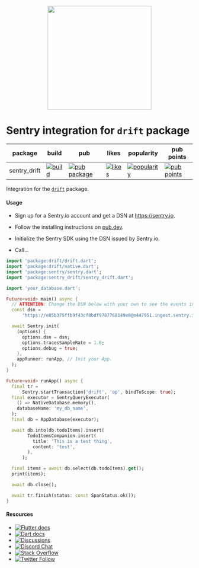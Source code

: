 <p align="center">
  <a href="https://sentry.io" target="_blank" align="center">
    <img src="https://sentry-brand.storage.googleapis.com/sentry-logo-black.png" width="280">
  </a>
  <br />
</p>

Sentry integration for `drift` package
===========

| package     | build                                                                                                                                                                             | pub                                                                                                  | likes                                                                                                | popularity                                                                                                     | pub points |
|-------------|-----------------------------------------------------------------------------------------------------------------------------------------------------------------------------------|------------------------------------------------------------------------------------------------------|------------------------------------------------------------------------------------------------------|----------------------------------------------------------------------------------------------------------------| ------- |
| sentry_drift | [![build](https://github.com/getsentry/sentry-dart/actions/workflows/drift.yml/badge.svg?branch=main)](https://github.com/getsentry/sentry-dart/actions?query=workflow%3Asentry-drift) | [![pub package](https://img.shields.io/pub/v/sentry_drift.svg)](https://pub.dev/packages/sentry_drift) | [![likes](https://img.shields.io/pub/likes/sentry_drift)](https://pub.dev/packages/sentry_drift/score) | [![popularity](https://img.shields.io/pub/popularity/sentry_drift)](https://pub.dev/packages/sentry_drift/score) | [![pub points](https://img.shields.io/pub/points/sentry_drift)](https://pub.dev/packages/sentry_drift/score)

Integration for the [`drift`](https://pub.dev/packages/drift) package.

#### Usage

- Sign up for a Sentry.io account and get a DSN at https://sentry.io.

- Follow the installing instructions on [pub.dev](https://pub.dev/packages/sentry/install).

- Initialize the Sentry SDK using the DSN issued by Sentry.io.

- Call...

```dart
import 'package:drift/drift.dart';
import 'package:drift/native.dart';
import 'package:sentry/sentry.dart';
import 'package:sentry_drift/sentry_drift.dart';

import 'your_database.dart';

Future<void> main() async {
  // ATTENTION: Change the DSN below with your own to see the events in Sentry. Get one at sentry.io
  const dsn =
      'https://e85b375ffb9f43cf8bdf9787768149e0@o447951.ingest.sentry.io/5428562';

  await Sentry.init(
    (options) {
      options.dsn = dsn;
      options.tracesSampleRate = 1.0;
      options.debug = true;
    },
    appRunner: runApp, // Init your App.
  );
}

Future<void> runApp() async {
  final tr =
      Sentry.startTransaction('drift', 'op', bindToScope: true);
  final executor = SentryQueryExecutor(
    () => NativeDatabase.memory(),
    databaseName: 'my_db_name',
  );
  final db = AppDatabase(executor);

  await db.into(db.todoItems).insert(
        TodoItemsCompanion.insert(
          title: 'This is a test thing',
          content: 'test',
        ),
      );

  final items = await db.select(db.todoItems).get();
  print(items);

  await db.close();

  await tr.finish(status: const SpanStatus.ok());
}
```

#### Resources

* [![Flutter docs](https://img.shields.io/badge/documentation-sentry.io-green.svg?label=flutter%20docs)](https://docs.sentry.io/platforms/flutter/)
* [![Dart docs](https://img.shields.io/badge/documentation-sentry.io-green.svg?label=dart%20docs)](https://docs.sentry.io/platforms/dart/)
* [![Discussions](https://img.shields.io/github/discussions/getsentry/sentry-dart.svg)](https://github.com/getsentry/sentry-dart/discussions)
* [![Discord Chat](https://img.shields.io/discord/621778831602221064?logo=discord&logoColor=ffffff&color=7389D8)](https://discord.gg/gB6ja9uZuN)
* [![Stack Overflow](https://img.shields.io/badge/stack%20overflow-sentry-green.svg)](https://stackoverflow.com/questions/tagged/sentry)
* [![Twitter Follow](https://img.shields.io/twitter/follow/getsentry?label=getsentry&style=social)](https://twitter.com/intent/follow?screen_name=getsentry)

